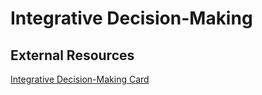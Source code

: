 # Integrative Decision-Making

## External Resources

[Integrative Decision-Making Card](https://static1.squarespace.com/static/5d1239a79c02150001db74d4/t/5d262d3962eaca0001028217/1562783033495/Governance-Card_5.5x8-V.021319.pdf)

